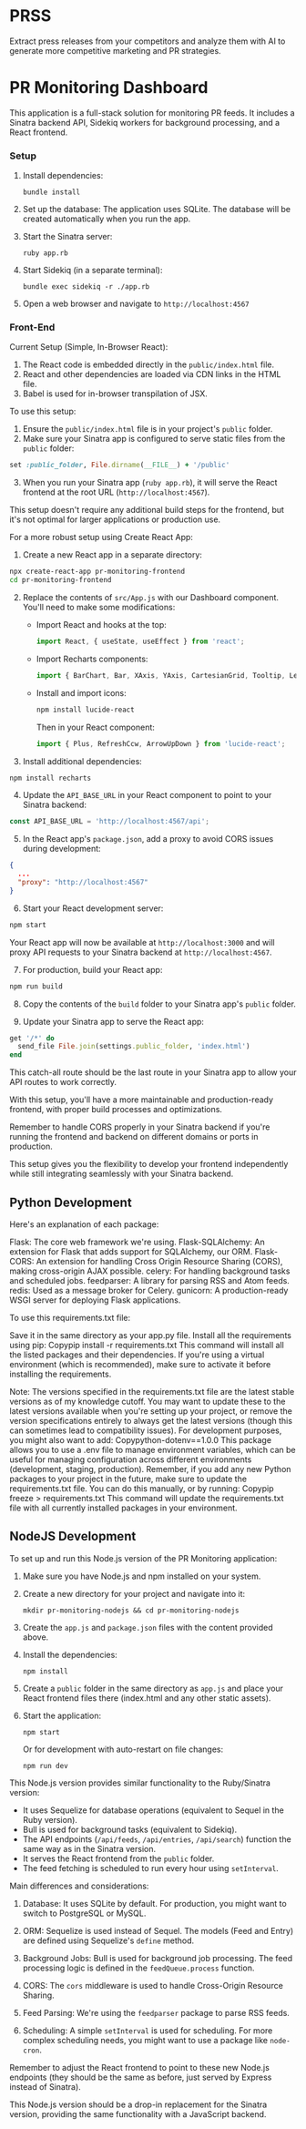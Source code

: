 # PRSS
Extract press releases from your competitors and analyze them with AI to generate more competitive marketing and PR strategies.


# PR Monitoring Dashboard

This application is a full-stack solution for monitoring PR feeds. It includes a Sinatra backend API, Sidekiq workers for background processing, and a React frontend.

### Setup

1. Install dependencies:
   ```
   bundle install
   ```

2. Set up the database:
   The application uses SQLite. The database will be created automatically when you run the app.

3. Start the Sinatra server:
   ```
   ruby app.rb
   ```

4. Start Sidekiq (in a separate terminal):
   ```
   bundle exec sidekiq -r ./app.rb
   ```

5. Open a web browser and navigate to `http://localhost:4567`




### Front-End

Current Setup (Simple, In-Browser React):

1. The React code is embedded directly in the `public/index.html` file.
2. React and other dependencies are loaded via CDN links in the HTML file.
3. Babel is used for in-browser transpilation of JSX.

To use this setup:

1. Ensure the `public/index.html` file is in your project's `public` folder.
2. Make sure your Sinatra app is configured to serve static files from the `public` folder:

```ruby
set :public_folder, File.dirname(__FILE__) + '/public'
```

3. When you run your Sinatra app (`ruby app.rb`), it will serve the React frontend at the root URL (`http://localhost:4567`).

This setup doesn't require any additional build steps for the frontend, but it's not optimal for larger applications or production use.

For a more robust setup using Create React App:

1. Create a new React app in a separate directory:

```bash
npx create-react-app pr-monitoring-frontend
cd pr-monitoring-frontend
```

2. Replace the contents of `src/App.js` with our Dashboard component. You'll need to make some modifications:

   - Import React and hooks at the top:
     ```javascript
     import React, { useState, useEffect } from 'react';
     ```
   - Import Recharts components:
     ```javascript
     import { BarChart, Bar, XAxis, YAxis, CartesianGrid, Tooltip, Legend, ResponsiveContainer } from 'recharts';
     ```
   - Install and import icons:
     ```bash
     npm install lucide-react
     ```
     Then in your React component:
     ```javascript
     import { Plus, RefreshCcw, ArrowUpDown } from 'lucide-react';
     ```

3. Install additional dependencies:

```bash
npm install recharts
```

4. Update the `API_BASE_URL` in your React component to point to your Sinatra backend:

```javascript
const API_BASE_URL = 'http://localhost:4567/api';
```

5. In the React app's `package.json`, add a proxy to avoid CORS issues during development:

```json
{
  ...
  "proxy": "http://localhost:4567"
}
```

6. Start your React development server:

```bash
npm start
```

Your React app will now be available at `http://localhost:3000` and will proxy API requests to your Sinatra backend at `http://localhost:4567`.

7. For production, build your React app:

```bash
npm run build
```

8. Copy the contents of the `build` folder to your Sinatra app's `public` folder.

9. Update your Sinatra app to serve the React app:

```ruby
get '/*' do
  send_file File.join(settings.public_folder, 'index.html')
end
```

This catch-all route should be the last route in your Sinatra app to allow your API routes to work correctly.

With this setup, you'll have a more maintainable and production-ready frontend, with proper build processes and optimizations.

Remember to handle CORS properly in your Sinatra backend if you're running the frontend and backend on different domains or ports in production.

This setup gives you the flexibility to develop your frontend independently while still integrating seamlessly with your Sinatra backend.



## Python Development

Here's an explanation of each package:

Flask: The core web framework we're using.
Flask-SQLAlchemy: An extension for Flask that adds support for SQLAlchemy, our ORM.
Flask-CORS: An extension for handling Cross Origin Resource Sharing (CORS), making cross-origin AJAX possible.
celery: For handling background tasks and scheduled jobs.
feedparser: A library for parsing RSS and Atom feeds.
redis: Used as a message broker for Celery.
gunicorn: A production-ready WSGI server for deploying Flask applications.

To use this requirements.txt file:

Save it in the same directory as your app.py file.
Install all the requirements using pip:
Copypip install -r requirements.txt
This command will install all the listed packages and their dependencies.
If you're using a virtual environment (which is recommended), make sure to activate it before installing the requirements.

Note: The versions specified in the requirements.txt file are the latest stable versions as of my knowledge cutoff. You may want to update these to the latest versions available when you're setting up your project, or remove the version specifications entirely to always get the latest versions (though this can sometimes lead to compatibility issues).
For development purposes, you might also want to add:
Copypython-dotenv==1.0.0
This package allows you to use a .env file to manage environment variables, which can be useful for managing configuration across different environments (development, staging, production).
Remember, if you add any new Python packages to your project in the future, make sure to update the requirements.txt file. You can do this manually, or by running:
Copypip freeze > requirements.txt
This command will update the requirements.txt file with all currently installed packages in your environment.




## NodeJS Development

To set up and run this Node.js version of the PR Monitoring application:

1. Make sure you have Node.js and npm installed on your system.

2. Create a new directory for your project and navigate into it:

   ```
   mkdir pr-monitoring-nodejs && cd pr-monitoring-nodejs
   ```

3. Create the `app.js` and `package.json` files with the content provided above.

4. Install the dependencies:

   ```
   npm install
   ```

5. Create a `public` folder in the same directory as `app.js` and place your React frontend files there (index.html and any other static assets).

6. Start the application:

   ```
   npm start
   ```

   Or for development with auto-restart on file changes:

   ```
   npm run dev
   ```

This Node.js version provides similar functionality to the Ruby/Sinatra version:

- It uses Sequelize for database operations (equivalent to Sequel in the Ruby version).
- Bull is used for background tasks (equivalent to Sidekiq).
- The API endpoints (`/api/feeds`, `/api/entries`, `/api/search`) function the same way as in the Sinatra version.
- It serves the React frontend from the `public` folder.
- The feed fetching is scheduled to run every hour using `setInterval`.

Main differences and considerations:

1. Database: It uses SQLite by default. For production, you might want to switch to PostgreSQL or MySQL.

2. ORM: Sequelize is used instead of Sequel. The models (Feed and Entry) are defined using Sequelize's `define` method.

3. Background Jobs: Bull is used for background job processing. The feed processing logic is defined in the `feedQueue.process` function.

4. CORS: The `cors` middleware is used to handle Cross-Origin Resource Sharing.

5. Feed Parsing: We're using the `feedparser` package to parse RSS feeds.

6. Scheduling: A simple `setInterval` is used for scheduling. For more complex scheduling needs, you might want to use a package like `node-cron`.

Remember to adjust the React frontend to point to these new Node.js endpoints (they should be the same as before, just served by Express instead of Sinatra).

This Node.js version should be a drop-in replacement for the Sinatra version, providing the same functionality with a JavaScript backend.
